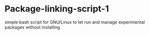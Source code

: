 # Package-linking-script-1
simple bash script for GNU/Linux to let run and manage experimental packages without installing
